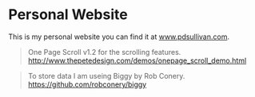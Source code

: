 Personal Website
===============
This is my personal website you can find it at www.pdsullivan.com.

>One Page Scroll v1.2 for the scrolling features. http://www.thepetedesign.com/demos/onepage_scroll_demo.html

>To store data I am useing Biggy by Rob Conery. https://github.com/robconery/biggy
